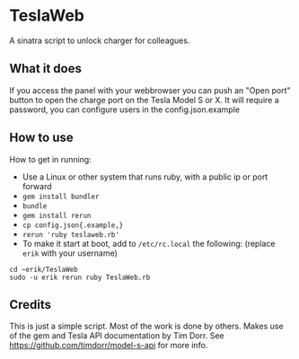 # TeslaWeb

A sinatra script to unlock charger for colleagues.

## What it does

If you access the panel with your webbrowser you can push an "Open port" button to open the charge port on the Tesla Model S or X. It will require a password, you can configure users in the config.json.example
## How to use

How to get in running:
 - Use a Linux or other system that runs ruby, with a public ip or port forward
 - `gem install bundler`
 - `bundle`
 - `gem install rerun`
 - `cp config.json{.example,}`
 - `rerun 'ruby teslaweb.rb'`
 - To make it start at boot, add to `/etc/rc.local` the following: (replace `erik` with your username)
 ```
 cd ~erik/TeslaWeb
 sudo -u erik rerun ruby TeslaWeb.rb 
```

## Credits

This is just a simple script. Most of the work is done by others. Makes use of the gem and Tesla API documentation by Tim Dorr. See https://github.com/timdorr/model-s-api for more info.
